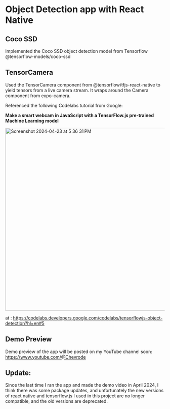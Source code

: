 # Object Detection app with React Native

## Coco SSD
Implemented the Coco SSD object detection model from Tensorflow @tensorflow-models/coco-ssd

## TensorCamera 
Used the TensorCamera component from @tensorflow/tfjs-react-native to yield tensors from a live camera stream. 
It wraps around the Camera component from expo-camera.

Referenced the following Codelabs tutorial from Google: 

**Make a smart webcam in JavaScript with a TensorFlow.js pre-trained Machine Learning model**


<img width="575" alt="Screenshot 2024-04-23 at 5 36 31 PM" src="https://github.com/Bilguunbayartsogt/obj-detection-beta/assets/109363717/58297190-3926-4299-bfee-6bb96ac2a409">


at : https://codelabs.developers.google.com/codelabs/tensorflowjs-object-detection?hl=en#5


## Demo Preview

Demo preview of the app will be posted on my YouTube channel soon: https://www.youtube.com/@Chevrode

## Update: 

Since the last time I ran the app and made the demo video in April 2024, I think there was some package updates, and unfortunately the new versions of react native and tensorflow.js I used in this project are no longer compatible, and the old versions are deprecated. 

